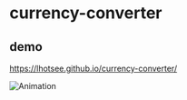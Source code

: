 # currency-converter

## demo

https://lhotsee.github.io/currency-converter/

![Animation](..//currency-converter/Animation.gif)
